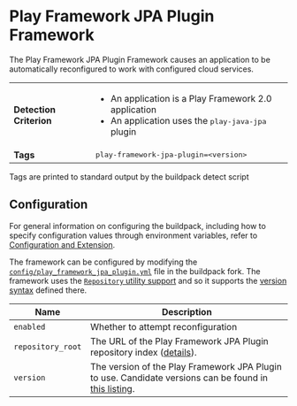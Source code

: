 # Play Framework JPA Plugin Framework
The Play Framework JPA Plugin Framework causes an application to be automatically reconfigured to work with configured cloud services.

<table>
  <tr>
    <td><strong>Detection Criterion</strong></td>
    <td>
      <ul>
        <li>An application is a Play Framework 2.0 application</li>
        <li>An application uses the <tt>play-java-jpa</tt> plugin</li>
      </ul>
    </td>
  </tr>
  <tr>
    <td><strong>Tags</strong></td>
    <td><tt>play-framework-jpa-plugin=&lt;version&gt;</tt></td>
  </tr>
</table>
Tags are printed to standard output by the buildpack detect script

## Configuration
For general information on configuring the buildpack, including how to specify configuration values through environment variables, refer to [Configuration and Extension][].

The framework can be configured by modifying the [`config/play_framework_jpa_plugin.yml`][] file in the buildpack fork.  The framework uses the [`Repository` utility support][repositories] and so it supports the [version syntax][] defined there.

| Name | Description
| ---- | -----------
| `enabled` | Whether to attempt reconfiguration
| `repository_root` | The URL of the Play Framework JPA Plugin repository index ([details][repositories]).
| `version` | The version of the Play Framework JPA Plugin to use. Candidate versions can be found in [this listing][].

[Configuration and Extension]: ../README.md#configuration-and-extension
[`config/play_framework_jpa_plugin.yml`]: ../config/play_framework_jpa_plugin.yml
[repositories]: extending-repositories.md
[this listing]: http://download.pivotal.io.s3.amazonaws.com/play-jpa-plugin/index.yml
[version syntax]: extending-repositories.md#version-syntax-and-ordering

